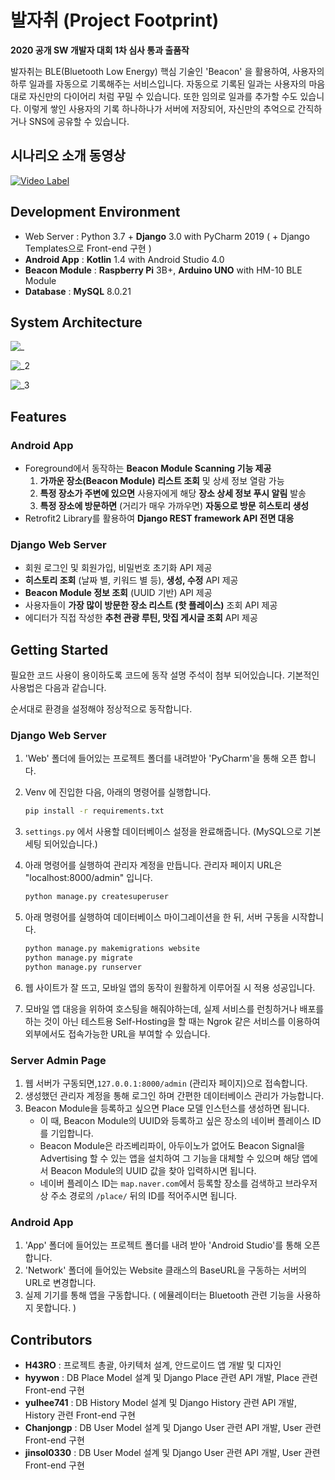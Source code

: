 # 발자취 (Project Footprint)
**2020 공개 SW 개발자 대회 1차 심사 통과 출품작**


발자취는 BLE(Bluetooth Low Energy) 핵심 기술인 'Beacon' 을 활용하여, 사용자의 하루 일과를 자동으로 기록해주는 서비스입니다. 자동으로 기록된 일과는 사용자의 마음대로 자신만의 다이어리 처럼 꾸밀 수 있습니다. 또한 임의로 일과를 추가할 수도 있습니다. 이렇게 쌓인 사용자의 기록 하나하나가 서버에 저장되어, 자신만의 추억으로 간직하거나 SNS에 공유할 수 있습니다.

## 시나리오 소개 동영상

[![Video Label](http://img.youtube.com/vi/Mo7A4ZyVBEg/0.jpg)](https://www.youtube.com/embed/Mo7A4ZyVBEg)

## Development Environment

- Web Server : Python 3.7 + **Django** 3.0 with PyCharm 2019 ( + Django Templates으로 Front-end 구현 )
- **Android App** : **Kotlin** 1.4 with Android Studio 4.0
- **Beacon Module** : **Raspberry Pi** 3B+, **Arduino UNO** with HM-10 BLE Module
- **Database** : **MySQL** 8.0.21

## System Architecture

![_](https://user-images.githubusercontent.com/30336663/91571271-45d71d00-e981-11ea-9503-d3fefaa475dc.png)

![_2](https://user-images.githubusercontent.com/30336663/91571330-496aa400-e981-11ea-8c0c-9da38bc408bc.png)

![_3](https://user-images.githubusercontent.com/30336663/91571344-4b346780-e981-11ea-8f6e-75a721c40c0d.png)

## Features

### Android App

- Foreground에서 동작하는 **Beacon Module Scanning 기능 제공**
    1. **가까운 장소(Beacon Module) 리스트 조회** 및 상세 정보 열람 가능
    2. **특정 장소가 주변에 있으면** 사용자에게 해당 **장소 상세 정보 푸시 알림** 발송
    3. **특정 장소에 방문하면** (거리가 매우 가까우면) **자동으로 방문** **히스토리 생성** 
- Retrofit2 Library를 활용하여 **Django REST framework API 전면 대응**

### Django Web Server

- 회원 로그인 및 회원가입, 비밀번호 초기화 API 제공
- **히스토리 조회** (날짜 별, 키워드 별 등), **생성, 수정** API 제공
- **Beacon Module 정보 조회** (UUID 기반) API 제공
- 사용자들이 **가장 많이 방문한 장소 리스트 (핫 플레이스)** 조회 API 제공
- 에디터가 직접 작성한 **추천 관광 루틴, 맛집 게시글 조회** API 제공

## Getting Started

필요한 코드 사용이 용이하도록 코드에 동작 설명 주석이 첨부 되어있습니다. 기본적인 사용법은 다음과 같습니다. 

순서대로 환경을 설정해야 정상적으로 동작합니다.

### Django Web Server

1. 'Web' 폴더에 들어있는 프로젝트 폴더를 내려받아 'PyCharm'을 통해 오픈 합니다.
2. Venv 에 진입한 다음, 아래의 명령어를 실행합니다.

    ```bash
    pip install -r requirements.txt
    ```

3. `settings.py` 에서 사용할 데이터베이스 설정을 완료해줍니다. (MySQL으로 기본 세팅 되어있습니다.)
4. 아래 명령어를 실행하여 관리자 계정을 만듭니다. 관리자 페이지 URL은 "localhost:8000/admin" 입니다.

    ```bash
    python manage.py createsuperuser
    ```

5. 아래 명령어를 실행하여 데이터베이스 마이그레이션을 한 뒤, 서버 구동을 시작합니다.

    ```bash
    python manage.py makemigrations website
    python manage.py migrate
    python manage.py runserver
    ```

6. 웹 사이트가 잘 뜨고, 모바일 앱의 동작이 원활하게 이루어질 시 적용 성공입니다.

7. 모바일 앱 대응을 위하여 호스팅을 해줘야하는데, 실제 서비스를 런칭하거나 배포를 하는 것이 아닌 테스트용 Self-Hosting을 할 때는 Ngrok 같은 서비스를 이용하여 외부에서도 접속가능한 URL을 부여할 수 있습니다. 

### Server Admin Page

1. 웹 서버가 구동되면,```127.0.0.1:8000/admin``` (관리자 페이지)으로 접속합니다.
2. 생성했던 관리자 계정을 통해 로그인 하며 간편한 데이터베이스 관리가 가능합니다.
3. Beacon Module을 등록하고 싶으면 Place 모델 인스턴스를 생성하면 됩니다.
   - 이 때, Beacon Module의 UUID와 등록하고 싶은 장소의 네이버 플레이스 ID를 기입합니다.
   - Beacon Module은 라즈베리파이, 아두이노가 없어도 Beacon Signal을 Advertising 할 수 있는 앱을 설치하여 그 기능을 대체할 수 있으며 해당 앱에서 Beacon Module의 UUID 값을 찾아 입력하시면 됩니다.
   - 네이버 플레이스 ID는 ```map.naver.com```에서 등록할 장소를 검색하고 브라우저 상 주소 경로의 ```/place/``` 뒤의 ID를 적어주시면 됩니다.
   
### Android App

1. 'App' 폴더에 들어있는 프로젝트 폴더를 내려 받아 'Android Studio'를 통해 오픈 합니다.
2. 'Network' 폴더에 들어있는 Website 클래스의 BaseURL을 구동하는 서버의 URL로 변경합니다.
3. 실제 기기를 통해 앱을 구동합니다. ( 에뮬레이터는 Bluetooth 관련 기능을 사용하지 못합니다. )

## Contributors

- **H43RO** : 프로젝트 총괄, 아키텍처 설계, 안드로이드 앱 개발 및 디자인
- **hyywon** : DB Place Model 설계 및 Django Place 관련 API 개발, Place 관련 Front-end 구현
- **yulhee741** : DB History Model 설계 및 Django History 관련 API 개발, History 관련 Front-end 구현
- **Chanjongp** : DB User Model 설계 및 Django User 관련 API 개발, User 관련 Front-end 구현
- **jinsol0330** : DB User Model 설계 및 Django User 관련 API 개발, User 관련 Front-end 구현
```
